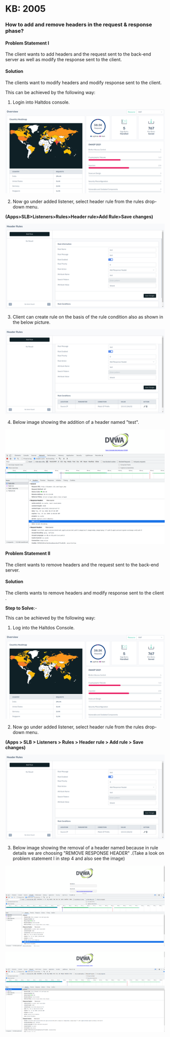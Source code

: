# KB: 2005

### **How to add and remove headers in the request & response phase?**

#### **Problem Statement I**

The client wants to add headers and the request sent to the back-end server as well as modify the response sent to the client.

#### **Solution**

The clients want to modify headers and modify response sent to the client.

This can be achieved by the following way:

1. Login into Haltdos console.

![header](/img/adc/v8/kb/kb_2005_overview.png)

2. Now go under added listener, select header rule from the rules drop-down menu.

**(Apps>SLB>Listeners>Rules>Header rule>Add Rule>Save changes)**

![header](/img/adc/v8/kb/kb_2005_header_rule.png)

3. Client can create rule on the basis of the rule condition also as shown in the below picture.

![header](/img/adc/v8/kb/kb_2005_header_condition.png)

4. Below image showing the addition of a header named "test".

![header](/img/adc/v6/kb/adc6.4.png)

#### **Problem Statement II**

The client wants to remove headers and the request sent to the back-end server. 

#### **Solution**

The clients wants to remove headers and modify response sent to the client .

**Step to Solve**:-

This can be achieved by the following way:

1. Log into the Haltdos Console.

![header](/img/adc/v8/kb/kb_2005_overview.png)

2. Now go under added listener, select header rule from the rules drop-down menu.

**(Apps > SLB > Listeners > Rules > Header rule > Add rule > Save changes)**

![header](/img/adc/v8/kb/kb_2005_header_condition.png)

3. Below image showing the removal of a header named because in rule details we are choosing "REMOVE RESPONSE HEADER" .(Take a look on problem statement I in step 4 and also see the image)

![header](/img/adc/v6/kb/adc6.7.png)

![header](/img/adc/v6/kb/adc6.8.png)
